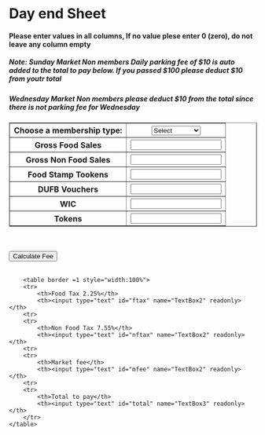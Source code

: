 <html lang="en">
<head>
    <meta charset="UTF-8">
    <title>Title</title>
</head>
<body>
<div>
    <div>
        <h1>Day end Sheet</h1>
        <h4>Please enter values in all columns, If no value plese enter 0 (zero), do not leave any column empty  </h4>
	    <h5>Note: Sunday Market Non members Daily parking fee of $10 is auto added to the total to pay below. If you passed $100 please deduct $10 from youtr total </h5>
	    <h5>Wednesday Market Non members please deduct $10 from the total since there is not parking fee for Wednesday</h5>
    </div>
    <table border=1 style="width:100%">
        <tr>
            <th><label for="membership">Choose a membership type:</label></th>
            <th>
                <select name="membership" id="membership" onchange="clear()">
                    <option value="sel">Select</option>
                    <option value="mem">Member</option>
                    <option value="non">Non Member</option>
                </select>
            </th>
        </tr>
        <tr>
            <th>Gross Food Sales</th>
            <th><input type="text" id="fsale" name="TextBox1"></th>
        </tr>
        <tr>
            <th>Gross Non Food Sales</th>
            <th><input type="text" id="nfsale" name="TextBox2"></th>
        <tr>
        <tr>
            <th>Food Stamp Tookens</th>
            <th><input type="text" id="fstamp" name="TextBox2"></th>
        <tr>
        <tr>
            <th>DUFB Vouchers</th>
            <th><input type="text" id="dvoucher" name="TextBox2"></th>
        <tr>
        <tr>
            <th>WIC</th>
            <th><input type="text" id="coupons" name="TextBox2"></th>
        <tr>
        <tr>
            <th>Tokens</th>
            <th><input type="text" id="tokens" name="TextBox2"></th>
        <tr>
       </table>
<br><br>
    <input type="button" name="clickbtn" value="Calculate Fee" onclick="add_number()">
    <br><br>
	
        <table border =1 style="width:100%">
        <tr>
            <th>Food Tax 2.25%</th>
            <th><input type="text" id="ftax" name="TextBox2" readonly></th>
        <tr>
        <tr>
            <th>Non Food Tax 7.55%</th>
            <th><input type="text" id="nftax" name="TextBox2" readonly></th>
        <tr>
        <tr>
            <th>Market fee</th>
            <th><input type="text" id="mfee" name="TextBox2" readonly></th>
        <tr>
        <tr>
            <th>Total to pay</th>
            <th><input type="text" id="total" name="TextBox3" readonly></th>
        </tr>
    </table>
</body>
	<script type="text/javascript">
           function add_number() {
                console.log("inside function");
                var fsale = parseInt(document.getElementById("fsale").value);
                var nfsale = parseInt(document.getElementById("nfsale").value);
                var fstamp = parseInt(document.getElementById("fstamp").value);
                var dufvouchers = parseInt(document.getElementById("dvoucher").value);
                var coupons = parseInt(document.getElementById("coupons").value);
                var tokens = parseInt(document.getElementById("tokens").value);
		        var e = document.getElementById("membership");
                var memType = e.options[e.selectedIndex].value;

                var ftax = (fsale - fstamp - dufvouchers) * 0.0225;
                var nftax = nfsale * 0.0755;
                var totalSale = (fsale - ftax) + (nfsale - nftax);
                var mfee;
                var total;
                if(memType == "mem"){
                   mfee = totalSale * 0.05;
                }else if (memType == "non"){
                console.log("in non mem block");
                   mfee = (totalSale * 0.10) + 10;
                 }

                 total = (mfee + ftax + nftax) - (fstamp + dufvouchers + coupons + tokens);

                document.getElementById("ftax").value = ftax.toFixed(2);
                document.getElementById("nftax").value = nftax.toFixed(2);;
                document.getElementById("mfee").value = mfee.toFixed(2);;
                document.getElementById("total").value = total.toFixed(2);;
            }
    </script>
</html>
